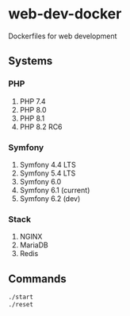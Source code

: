 # web-dev-docker

Dockerfiles for web development

## Systems

### PHP

1. PHP 7.4
2. PHP 8.0
3. PHP 8.1
4. PHP 8.2 RC6

### Symfony
1. Symfony 4.4 LTS
2. Symfony 5.4 LTS
3. Symfony 6.0
4. Symfony 6.1 (current)
5. Symfony 6.2 (dev)

### Stack

1. NGINX
2. MariaDB
3. Redis

## Commands

```bash
./start
./reset
```